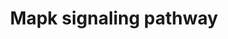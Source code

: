 ---
annotations:
- id: PW:0000007
  parent: signaling pathway
  type: Pathway Ontology
  value: mitogen activated protein kinase signaling pathway
authors:
- S.Burel
- MaintBot
- Khanspers
- Ddigles
- Mkutmon
- DeSl
- Eweitz
citedin:
- link: PMC9385974
  title: Identification of programmed cell death-related gene signature and associated
    regulatory axis in cerebral ischemia/reperfusion injury (2022)
- link: 10.1038/mtm.2014.7
  title: Proteomic profiling of salivary gland after nonviral gene transfer mediated
    by conventional plasmids and minicircles (2014)
- link: 10.15252/embr.202153083
  title: Reprogramming of glucocorticoid receptor function by hypoxia (2021)
description: 'The mitogen-activated protein kinase (MAPK) cascade is a highly conserved
  module that is involved in various cellular functions, including cell proliferation,
  differentiation and migration. Mammals express at least four distinctly regulated
  groups of MAPKs, extracellular signal-related kinases (ERK)-1/2, Jun amino-terminal
  kinases (JNK1/2/3), p38 proteins (p38alpha/beta/gamma/delta) and ERK5, that are
  activated by specific MAPKKs: MEK1/2 for ERK1/2, MKK3/6 for the p38, MKK4/7 (JNKK1/2)
  for the JNKs, and MEK5 for ERK5. Each MAPKK, however, can be activated by more than
  one MAPKKK, increasing the complexity and diversity of MAPK signalling. Presumably
  each MAPKKK confers responsiveness to distinct stimuli. For example, activation
  of ERK1/2 by growth factors depends on the MAPKKK c-Raf, but other MAPKKKs may activate
  ERK1/2 in response to pro-inflammatory stimuli.  Source: KEGG http://www.genome.jp/dbget-bin/www_bget?pathway:map04010'
last-edited: 2021-05-23
organisms:
- Mus musculus
redirect_from:
- /index.php/Pathway:WP493
- /instance/WP493
- /instance/WP493_r117912
revision: r117912
schema-jsonld:
- '@context': https://schema.org/
  '@id': https://wikipathways.github.io/pathways/WP493.html
  '@type': Dataset
  creator:
    '@type': Organization
    name: WikiPathways
  description: 'The mitogen-activated protein kinase (MAPK) cascade is a highly conserved
    module that is involved in various cellular functions, including cell proliferation,
    differentiation and migration. Mammals express at least four distinctly regulated
    groups of MAPKs, extracellular signal-related kinases (ERK)-1/2, Jun amino-terminal
    kinases (JNK1/2/3), p38 proteins (p38alpha/beta/gamma/delta) and ERK5, that are
    activated by specific MAPKKs: MEK1/2 for ERK1/2, MKK3/6 for the p38, MKK4/7 (JNKK1/2)
    for the JNKs, and MEK5 for ERK5. Each MAPKK, however, can be activated by more
    than one MAPKKK, increasing the complexity and diversity of MAPK signalling. Presumably
    each MAPKKK confers responsiveness to distinct stimuli. For example, activation
    of ERK1/2 by growth factors depends on the MAPKKK c-Raf, but other MAPKKKs may
    activate ERK1/2 in response to pro-inflammatory stimuli.  Source: KEGG http://www.genome.jp/dbget-bin/www_bget?pathway:map04010'
  keywords:
  - Acvr1b
  - Acvr1c
  - Akt1
  - Akt2
  - Akt3
  - Arrb1
  - Arrb2
  - Atf2
  - Atf4
  - B230120H23Rik
  - Bdnf
  - Braf
  - Casp1
  - Casp2
  - Casp3
  - Casp6
  - Casp7
  - Casp8
  - Casp9
  - Cd14
  - Cdc25b
  - Cdc42
  - Crk
  - Crkl
  - Daxx
  - Ddit3
  - Dusp1
  - Dusp10
  - Dusp4
  - Dusp5
  - Dusp6
  - Dusp7
  - Ecsit
  - Egf
  - Egfr
  - Elk1
  - Fas
  - Fasl
  - Fgf4
  - Flna
  - Fos
  - Gadd45a
  - Gck
  - Gna12
  - Grb2
  - Hspa1a
  - Hspa5
  - Hspa8
  - Hspb1
  - Hspb2
  - Ikbkb
  - Ikbkg
  - Il1a
  - Il1b
  - Il1r1
  - Il1r2
  - Jun
  - Jund
  - Kras
  - Map2k1
  - Map2k2
  - Map2k4
  - Map2k5
  - Map2k6
  - Map2k7
  - Map3k1
  - Map3k11
  - Map3k12
  - Map3k13
  - Map3k14
  - Map3k4
  - Map3k5
  - Map3k6
  - Map3k7
  - Map3k7ip1
  - Map3k7ip2
  - Map3k8
  - Map4k1
  - Map4k3
  - Map4k4
  - Mapk1
  - Mapk10
  - Mapk12
  - Mapk13
  - Mapk14
  - Mapk3
  - Mapk4
  - Mapk6
  - Mapk7
  - Mapk8
  - Mapk8ip3
  - Mapk9
  - Mapkapk2
  - Mapkapk5
  - Mapt
  - Max
  - Mef2c
  - Mink1
  - Mos
  - Mras
  - Myc
  - Nf1
  - Nfkb1
  - Ngf
  - Nlk
  - Nr4a1
  - Nras
  - Ntf5
  - Ntrk1
  - Pak1
  - Pak2
  - Pdgfb
  - Pdgfrb
  - Pla2g10
  - Pla2g5
  - Ppm1a
  - Ppm1b
  - Ppp3ca
  - Ppp3cb
  - Ppp3cc
  - Ppp3r1
  - Ppp3r2
  - Ppp5c
  - Prkaca
  - Prkcb
  - Prkcc
  - Prkcd
  - Prkch
  - Prkcz
  - Ptpn5
  - Ptpn7
  - Ptprr
  - Rac1
  - Rac2
  - Raf1
  - Rap1a
  - Rap1b
  - Rasa1
  - Rasa2
  - Rasgrf2
  - Rasgrp1
  - Rasgrp4
  - Rps6ka3
  - Sos2
  - Srf
  - Stk3
  - Stmn1
  - Taok1
  - Taok2
  - Tgfb1
  - Tgfb2
  - Tgfb3
  - Tgfbr1
  - Tgfbr2
  - Tmem37
  - Tnf
  - Traf2
  - Traf6
  - Trp53
  - cAMP
  license: CC0
  name: Mapk signaling pathway
seo: CreativeWork
title: Mapk signaling pathway
wpid: WP493
---